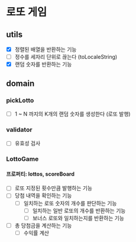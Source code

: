 # 로또 게임

## utils

- [x] 정렬된 배열을 반환하는 기능
- [ ] 정수를 세자리 단위로 끊는다 (toLocaleString)
- [x] 랜덤 숫자를 반환하는 기능

## domain

### pickLotto

- [ ] 1 ~ N 까지의 K개의 랜덤 숫자를 생성한다 (로또 발행)

### validator

- [ ] 유효성 검사

### LottoGame

#### 프로퍼티: lottos, scoreBoard

- [ ] 로또 지정된 횟수만큼 발행하는 기능
- [ ] 당첨 내역을 확인하는 기능
  - [ ] 일치하는 로또 숫자의 개수를 판단하는 기능
    - [ ] 일치하는 일반 로또의 개수를 반환하는 기능
    - [ ] 보너스 로또와 일치하는지를 반환하는 기능
- [ ] 총 당첨금을 계산하는 기능
  - [ ] 수익률 계산
